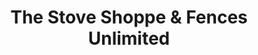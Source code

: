 ---
title: "The Stove Shoppe & Fences Unlimited"
url: /manchester/the-stove-shoppe-und-fences-unlimited/
shop: Kamine & Öfen
---